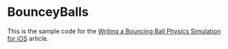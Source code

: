 BounceyBalls
============

This is the sample code for the [Writing a Bouncing Ball Physics Simulation for iOS](http://mattrajca.com/post/3393477103/writing-a-bouncing-ball-physics-simulation-for-ios) article.
